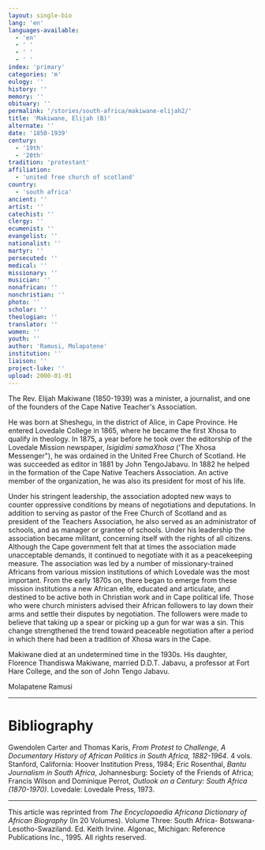 ```yaml
---
layout: single-bio
lang: 'en'
languages-available:
  - 'en'
  - ' '
  - ' '
  - ' '
index: 'primary'
categories: 'm'
eulogy: ''
history: ''
memory: ''
obituary: ''
permalink: '/stories/south-africa/makiwane-elijah2/'
title: 'Makiwane, Elijah (B)'
alternate: ''
date: '1850-1939'
century:
  - '19th'
  - '20th'
tradition: 'protestant'
affiliation:
  - 'united free church of scotland'
country:
  - 'south africa'
ancient: ''
artist: ''
catechist: ''
clergy: ''
ecumenist: ''
evangelist: ''
nationalist: ''
martyr: ''
persecuted: ''
medical: ''
missionary: ''
musician: ''
nonafrican: ''
nonchristian: ''
photo: ''
scholar: ''
theologian: ''
translator: ''
women: ''
youth: ''
author: 'Ramusi, Molapatene'
institution: ''
liaison: ''
project-luke: ''
upload: 2000-01-01
---
```



The Rev. Elijah Makiwane (1850-1939) was a minister, a journalist, and one of the founders of the Cape Native Teacher's Association.

He was born at Sheshegu, in the district of Alice, in Cape Province. He entered Lovedale College in 1865, where he became the first Xhosa to qualify in theology. In 1875, a year before he took over the editorship of the Lovedale Mission newspaper, *Isigidimi samaXhosa* ('The Xhosa Messenger"), he was ordained in the United Free Church of Scotland. He was succeeded as editor in 1881 by John TengoJabavu.  In 1882 he helped in the formation of the Cape Native Teachers Association. An active member of the organization, he was also its president for most of his life.

Under his stringent leadership, the association adopted new ways to counter oppressive conditions by means of negotiations and deputations. In addition to serving as pastor of the Free Church of Scotland and as president of the Teachers Association, he also served as an administrator of schools, and as manager or grantee of schools. Under his leadership the association became militant, concerning itself with the rights of all citizens. Although the Cape government felt that at times the association made unacceptable demands, it continued to negotiate with it as a peacekeeping measure. The association was led by a number of missionary-trained Africans from various mission institutions of which Lovedale was the most important. From the early 1870s on, there began to emerge from these mission institutions a new African elite, educated and articulate, and destined to be active both in Christian work and in Cape political life. Those who were church ministers advised their African followers to lay down their arms and settle their disputes by negotiation. The followers were made to believe that taking up a spear or picking up a gun for war was a sin. This change strengthened the trend toward peaceable negotiation after a period in which there had been a tradition of Xhosa wars in the Cape.

Makiwane died at an undetermined time in the 1930s. His daughter, Florence Thandiswa
Makiwane, married D.D.T. Jabavu, a professor at Fort Hare College, and the son of John Tengo Jabavu.

Molapatene Ramusi

---

# Bibliography

Gwendolen Carter and Thomas Karis, *From Protest to Challenge, A Documentary History of African Politics in South Africa, 1882-1964*. 4 vols. Stanford, California: Hoover Institution Press, 1984; Eric Rosenthal, *Bantu Journalism in South Africa*, Johannesburg: Society of the Friends of Africa; Francis Wilson and Dominique Perrot, *Outlook on a Century: South Africa (1870-1970)*. Lovedale: Lovedale Press, 1973.

---

This article was reprinted from *The Encyclopaedia Africana Dictionary of African Biography* (In 20 Volumes). Volume Three: South Africa- Botswana-Lesotho-Swaziland. Ed. Keith Irvine. Algonac, Michigan: Reference Publications Inc., 1995.  All rights reserved.
